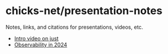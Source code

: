 # chicks-net/presentation-notes

Notes, links, and citations for presentations, videos, etc.

* [Intro video on just](./just-intro)
* [Observability in 2024](./observability-2024)
